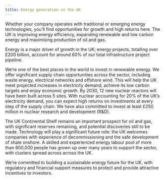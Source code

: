 ```yaml
---
title: Energy generation in the UK
---
```

Whether your company operates with traditional or emerging energy technologies, you’ll find opportunities for growth and high returns here. The UK is improving energy efficiency, expanding renewable and low carbon energy and maximising production of oil and gas. 

Energy is a major driver of growth in the UK; energy projects, totalling over £200 billion, account for around 60% of our total infrastructure project pipeline.

We’re one of the best places in the world to invest in renewable energy. We offer significant  supply chain opportunities across the sector, including waste energy, electrical networks and offshore wind. This will help the UK meet projected increases in electricity demand, achieve its low carbon targets and enjoy economic growth.
By 2030, 12 new nuclear reactors will have been built across 5 sites. With nuclear accounting for 20% of the UK’s electricity demand, you can expect high returns on investments at every step of the supply chain. We have also committed to invest at least £250 million in nuclear research and development (R&D).

The UK Continental Shelf remains an important prospect for oil and gas, with significant reserves remaining, and potential discoveries still to be made. Technology will play a significant future role: the UK welcomes companies with experience of decommissioning and the safe development of shale onshore.
A skilled and experienced energy labour pool of more than 600,000 people has grown up over many years to support the sector, with clusters spread across across the  UK. 

We’re committed to building a sustainable energy future for the UK, with regulatory and financial support measures to protect and provide attractive incentives to investors.


